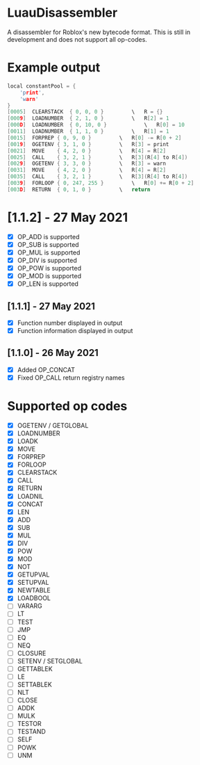 # LuauDisassembler
A disassembler for Roblox's new bytecode format. This is still in development and does not support all op-codes.

# Example output
```c
local constantPool = {
    'print',
    'warn'
}
[0005]  CLEARSTACK  { 0, 0, 0 }         \   R = {}
[0009]  LOADNUMBER  { 2, 1, 0 }         \   R[2] = 1
[000D]  LOADNUMBER  { 0, 10, 0 }            \   R[0] = 10
[0011]  LOADNUMBER  { 1, 1, 0 }         \   R[1] = 1
[0015]  FORPREP { 0, 9, 0 }         \   R[0] -= R[0 + 2]
[0019]  OGETENV { 3, 1, 0 }         \   R[3] = print
[0021]  MOVE    { 4, 2, 0 }         \   R[4] = R[2]
[0025]  CALL    { 3, 2, 1 }         \   R[3](R[4] to R[4])
[0029]  OGETENV { 3, 3, 0 }         \   R[3] = warn
[0031]  MOVE    { 4, 2, 0 }         \   R[4] = R[2]
[0035]  CALL    { 3, 2, 1 }         \   R[3](R[4] to R[4])
[0039]  FORLOOP { 0, 247, 255 }         \   R[0] += R[0 + 2]
[003D]  RETURN  { 0, 1, 0 }         \   return
```

# [1.1.2] - 27 May 2021
- [x] OP_ADD is supported
- [x] OP_SUB is supported
- [x] OP_MUL is supported
- [x] OP_DIV is supported
- [x] OP_POW is supported
- [x] OP_MOD is supported
- [x] OP_LEN is supported

## [1.1.1] - 27 May 2021
- [x] Function number displayed in output
- [x] Function information displayed in output

## [1.1.0] - 26 May 2021
- [x] Added OP_CONCAT
- [x] Fixed OP_CALL return registry names

# Supported op codes

- [x] OGETENV / GETGLOBAL
- [x] LOADNUMBER
- [x] LOADK
- [x] MOVE
- [x] FORPREP
- [x] FORLOOP
- [x] CLEARSTACK
- [x] CALL
- [x] RETURN
- [x] LOADNIL
- [x] CONCAT
- [x] LEN
- [x] ADD
- [x] SUB
- [x] MUL
- [x] DIV
- [x] POW
- [x] MOD
- [x] NOT
- [x] GETUPVAL
- [x] SETUPVAL
- [x] NEWTABLE
- [x] LOADBOOL
- [ ] VARARG
- [ ] LT
- [ ] TEST
- [ ] JMP
- [ ] EQ
- [ ] NEQ
- [ ] CLOSURE
- [ ] SETENV / SETGLOBAL
- [ ] GETTABLEK
- [ ] LE
- [ ] SETTABLEK
- [ ] NLT
- [ ] CLOSE
- [ ] ADDK
- [ ] MULK
- [ ] TESTOR
- [ ] TESTAND
- [ ] SELF
- [ ] POWK
- [ ] UNM
